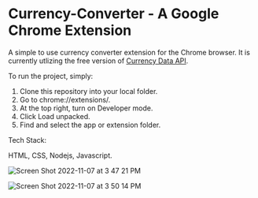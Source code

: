 # Currency-Converter - A Google Chrome Extension

A simple to use currency converter extension for the Chrome browser. It is currently utlizing the free version of [Currency Data API](https://apilayer.com/marketplace/currency_data-api).

To run the project, simply:
1. Clone this repository into your local folder.
2. Go to chrome://extensions/.
3. At the top right, turn on Developer mode.
4. Click Load unpacked.
5. Find and select the app or extension folder.

Tech Stack:

HTML, CSS, Nodejs, Javascript.

![Screen Shot 2022-11-07 at 3 47 21 PM](https://user-images.githubusercontent.com/75033003/200416581-4878059b-91fa-47df-ac91-682139b84d94.png)

![Screen Shot 2022-11-07 at 3 50 14 PM](https://user-images.githubusercontent.com/75033003/200416630-1e5f8e3d-4bda-429c-ab49-efb01d30321d.png)
